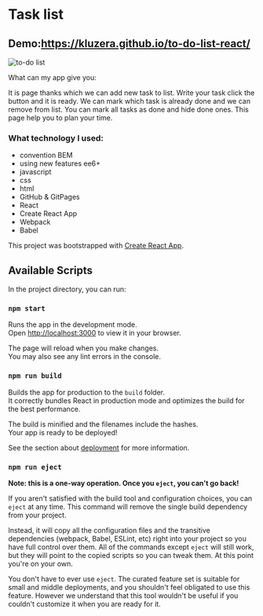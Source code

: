 # Task list

## Demo:https://kluzera.github.io/to-do-list-react/

![to-do list]([https://i.postimg.cc/0jcfvwbn/to-do-list.gif](https://i.postimg.cc/g0gkvcX5/to-do-list.gif))

What can my app give you:

It is page thanks which we can add new task to list.
Write your task click the button and it is ready.
We can mark which task is already done and we can remove from list.
You can mark all tasks as done and hide done ones.
This page help you to plan your time.

### What technology I used:
- convention BEM
- using new features ee6+
- javascript
- css 
- html
- GitHub & GitPages
- React
- Create React App
- Webpack
- Babel

This project was bootstrapped with [Create React App](https://github.com/facebook/create-react-app).

## Available Scripts

In the project directory, you can run:

### `npm start`

Runs the app in the development mode.\
Open [http://localhost:3000](http://localhost:3000) to view it in your browser.

The page will reload when you make changes.\
You may also see any lint errors in the console.

### `npm run build`

Builds the app for production to the `build` folder.\
It correctly bundles React in production mode and optimizes the build for the best performance.

The build is minified and the filenames include the hashes.\
Your app is ready to be deployed!

See the section about [deployment](https://facebook.github.io/create-react-app/docs/deployment) for more information.

### `npm run eject`

**Note: this is a one-way operation. Once you `eject`, you can't go back!**

If you aren't satisfied with the build tool and configuration choices, you can `eject` at any time. This command will remove the single build dependency from your project.

Instead, it will copy all the configuration files and the transitive dependencies (webpack, Babel, ESLint, etc) right into your project so you have full control over them. All of the commands except `eject` will still work, but they will point to the copied scripts so you can tweak them. At this point you're on your own.

You don't have to ever use `eject`. The curated feature set is suitable for small and middle deployments, and you shouldn't feel obligated to use this feature. However we understand that this tool wouldn't be useful if you couldn't customize it when you are ready for it.
